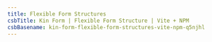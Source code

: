 ```yaml
---
title: Flexible Form Structures
csbTitle: Kin Form | Flexible Form Structure | Vite + NPM
csbBasename: kin-form-flexible-form-structures-vite-npm-q5njhl
---
```

